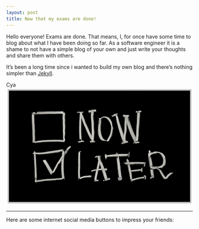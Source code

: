 ```yaml
---
layout: post
title: Now that my exams are done!
---
```


Hello everyone! Exams are done. That means, I, for once have some time to blog about what I have been doing so far. As a software engineer it is a shame to not have a simple blog of your own and just write your thoughts and share them with others.

It’s been a long time since i wanted to build my own blog and there’s nothing simpler than [Jekyll](http://jekyllrb.com/). 

Cya 
![alt text](https://raw.githubusercontent.com/bhumit/bhumit.github.io/master/images/Now-Later.jpg "later")

---
Here are some internet social media buttons to impress your friends: 

